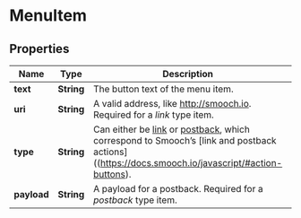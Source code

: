 
# MenuItem

## Properties
Name | Type | Description | Notes
------------ | ------------- | ------------- | -------------
**text** | **String** | The button text of the menu item. | 
**uri** | **String** | A valid address, like http://smooch.io. Required for a *link* type item. |  [optional]
**type** | **String** | Can either be [link](https://docs.smooch.io/javascript/#links) or [postback](https://docs.smooch.io/javascript/#postbacks), which correspond to Smooch’s [link and postback actions]((https://docs.smooch.io/javascript/#action-buttons). | 
**payload** | **String** | A payload for a postback. Required for a *postback* type item. |  [optional]



